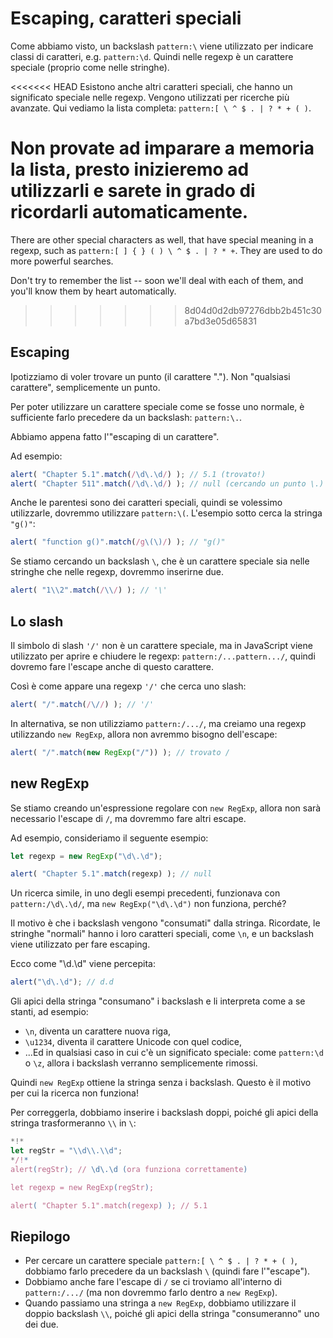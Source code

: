 
# Escaping, caratteri speciali

Come abbiamo visto, un backslash `pattern:\` viene utilizzato per indicare classi di caratteri, e.g. `pattern:\d`. Quindi nelle regexp è un carattere speciale (proprio come nelle stringhe).

<<<<<<< HEAD
Esistono anche altri caratteri speciali, che hanno un significato speciale nelle regexp. Vengono utilizzati per ricerche più avanzate. Qui vediamo la lista completa: `pattern:[ \ ^ $ . | ? * + ( )`.

Non provate ad imparare a memoria la lista, presto inizieremo ad utilizzarli e sarete in grado di ricordarli automaticamente.
=======
There are other special characters as well, that have special meaning in a regexp, such as `pattern:[ ] { } ( ) \ ^ $ . | ? * +`. They are used to do more powerful searches.

Don't try to remember the list -- soon we'll deal with each of them, and you'll know them by heart automatically.
>>>>>>> 8d04d0d2db97276dbb2b451c30a7bd3e05d65831

## Escaping

Ipotizziamo di voler trovare un punto (il carattere "."). Non "qualsiasi carattere", semplicemente un punto.

Per poter utilizzare un carattere speciale come se fosse uno normale, è sufficiente farlo precedere da un backslash: `pattern:\.`.

Abbiamo appena fatto l'"escaping di un carattere".

Ad esempio:
```js run
alert( "Chapter 5.1".match(/\d\.\d/) ); // 5.1 (trovato!)
alert( "Chapter 511".match(/\d\.\d/) ); // null (cercando un punto \.)
```

Anche le parentesi sono dei caratteri speciali, quindi se volessimo utilizzarle, dovremmo utilizzare `pattern:\(`. L'esempio sotto cerca la stringa `"g()"`:

```js run
alert( "function g()".match(/g\(\)/) ); // "g()"
```

Se stiamo cercando un backslash `\`, che è un carattere speciale sia nelle stringhe che nelle regexp, dovremmo inserirne due.

```js run
alert( "1\\2".match(/\\/) ); // '\'
```

## Lo slash

Il simbolo di slash `'/'` non è un carattere speciale, ma in JavaScript viene utilizzato per aprire e chiudere le regexp: `pattern:/...pattern.../`, quindi dovremo fare l'escape anche di questo carattere.

Così è come appare una regexp `'/'` che cerca uno slash:

```js run
alert( "/".match(/\//) ); // '/'
```

In alternativa, se non utilizziamo `pattern:/.../`, ma creiamo una regexp utilizzando `new RegExp`, allora non avremmo bisogno dell'escape:

```js run
alert( "/".match(new RegExp("/")) ); // trovato /
```

## new RegExp

Se stiamo creando un'espressione regolare con `new RegExp`, allora non sarà necessario l'escape di `/`, ma dovremmo fare altri escape.

Ad esempio, consideriamo il seguente esempio:

```js run
let regexp = new RegExp("\d\.\d");

alert( "Chapter 5.1".match(regexp) ); // null
```

Un ricerca simile, in uno degli esempi precedenti, funzionava con `pattern:/\d\.\d/`, ma `new RegExp("\d\.\d")` non funziona, perché?

Il motivo è che i backslash vengono "consumati" dalla stringa. Ricordate, le stringhe "normali" hanno i loro caratteri speciali, come `\n`, e un backslash viene utilizzato per fare escaping.

Ecco come "\d\.\d" viene percepita:

```js run
alert("\d\.\d"); // d.d
```

Gli apici della stringa "consumano" i backslash e li interpreta come a se stanti, ad esempio:

- `\n`, diventa un carattere nuova riga,
- `\u1234`, diventa il carattere Unicode con quel codice,
- ...Ed in qualsiasi caso in cui c'è un significato speciale: come `pattern:\d` o `\z`, allora i backslash verranno semplicemente rimossi.

Quindi `new RegExp` ottiene la stringa senza i backslash. Questo è il motivo per cui la ricerca non funziona!

Per correggerla, dobbiamo inserire i backslash doppi, poiché gli apici della stringa trasformeranno `\\` in `\`:

```js run
*!*
let regStr = "\\d\\.\\d";
*/!*
alert(regStr); // \d\.\d (ora funziona correttamente)

let regexp = new RegExp(regStr);

alert( "Chapter 5.1".match(regexp) ); // 5.1
```

## Riepilogo

- Per cercare un carattere speciale `pattern:[ \ ^ $ . | ? * + ( )`, dobbiamo farlo precedere da un backslash `\` (quindi fare l'"escape").
- Dobbiamo anche fare l'escape di `/` se ci troviamo all'interno di `pattern:/.../` (ma non dovremmo farlo dentro a `new RegExp`).
- Quando passiamo una stringa a `new RegExp`, dobbiamo utilizzare il doppio backslash `\\`, poiché gli apici della stringa "consumeranno" uno dei due.

